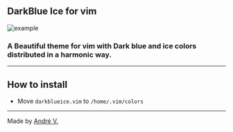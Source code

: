 ## DarkBlue Ice for vim
![example](https://cdn.discordapp.com/attachments/774302890142597160/878389624190402600/unknown.png)

### A Beautiful theme for vim with Dark blue and ice colors distributed in a harmonic way.

---

## How to install
* Move `darkblueice.vim` to `/home/.vim/colors`

---

Made by [André V.](https://github.com/Dedsd)
